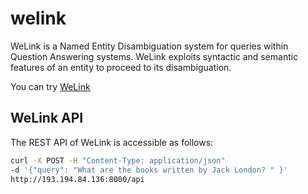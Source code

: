 # welink
WeLink is a Named Entity Disambiguation system for queries within Question Answering systems. WeLink exploits syntactic and semantic features of an entity to proceed to its disambiguation. 

You can try <a href="http://193.194.84.136:8000/">WeLink</a>

## WeLink API
The REST API of WeLink is accessible as follows:

```bash
curl -X POST -H "Content-Type: application/json" 
-d '{"query": "What are the books written by Jack London? " }' 
http://193.194.84.136:8000/api 
```

